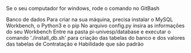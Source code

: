 Se o seu computador for windows, rode o comando no GitBash

Banco de dados
Para criar na sua máquina, precisa instalar o MySQL Workbench, o Python3 e o pip
No arquivo config.py insira as informações do seu Workbench
Entre na pasta pi-univesp/database e executar o comando './install_db.sh' para criação das 
tabelas do banco e dos valores das tabelas de Contratação e Habilidade que são padrão
 

